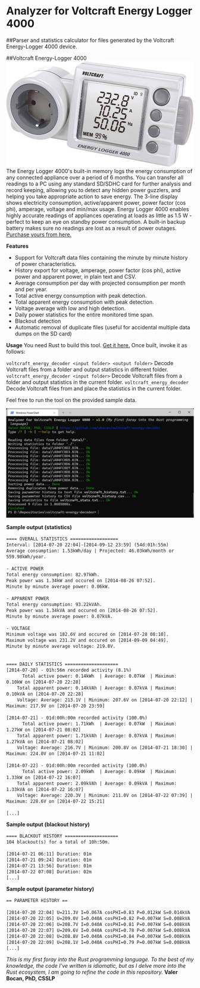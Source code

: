 # Analyzer for Voltcraft Energy Logger 4000
##Parser and statistics calculator for files generated by the Voltcraft Energy-Logger 4000 device.

##Voltcraft Energy-Logger 4000
![Voltcraft Energy Logger 4000](./assets/voltcraft-energy-logger-4000.jpg)
The Energy Logger 4000's built-in memory logs the energy consumption of any connected appliance over a period of 6 months. You can transfer all readings to a PC using any standard SD/SDHC card for further analysis and record keeping, allowing you to detect any hidden power guzzlers, and helping you take appropriate action to save energy. The 3-line display shows electricity consumption, active/apparent power, power factor (cos phi), amperage, voltage and min/max usage. Energy Logger 4000 enables highly accurate readings of appliances operating at loads as little as 1.5 W - perfect to keep an eye on standby power consumption. A built-in backup battery makes sure no readings are lost as a result of power outages.
[Purchase yours from here.](https://www.conrad.com/p/voltcraft-energy-logger-4000-energy-consumption-meter-selectable-energy-tariffs-energy-cost-calculator-125444)

**Features**
- Support for Voltcraft data files containing the minute by minute history of power characteristics.
- History export for voltage, amperage, power factor (cos phi), active power and apparent power, in plain text and CSV.
- Average consumption per day with projected consumption per month and per year.
- Total active energy consumption with peak detection.
- Total apparent energy consumption with peak detection.
- Voltage average with low and high detection.
- Daily power statistics for the entire monitored time span.
- Blackout detection
- Automatic removal of duplicate files (useful for accidental multiple data dumps on the SD card)

**Usage**
You need Rust to build this tool. [Get it here.](https://rustup.rs/)
Once built, invoke it as follows:

`voltcraft_energy_decoder <input folder> <output folder>`
Decode Voltcraft files from a folder and output statistics in different folder.
`voltcraft_energy_decoder <input folder>`
Decode Voltcraft files from a folder and output statistics in the current folder.
`voltcraft_energy_decoder`
Decode Voltcraft files from and place the statistics in the current folder.

Feel free to run the tool on the provided sample data.

![Voltcraft Energy Analyzer](./assets/voltcraft-energy-analyzer.png)

**Sample output (statistics)**
```
==== OVERALL STATISTICS ==================
Interval: [2014-07-20 22:04]-[2014-09-12 23:59] (54d:01h:55m)
Average consumption: 1.53kWh/day | Projected: 46.03kWh/month or 559.98kWh/year.

- ACTIVE POWER
Total energy consumption: 82.97kWh.
Peak power was 1.34kW and occured on [2014-08-26 07:52].
Minute by minute average power: 0.06kW.

- APPARENT POWER
Total energy consumption: 93.22kVAh.
Peak power was 1.34kVA and occured on [2014-08-26 07:52].
Minute by minute average power: 0.07kVA.

- VOLTAGE
Minimum voltage was 182.6V and occured on [2014-07-28 08:10].
Maximum voltage was 231.2V and occured on [2014-09-09 04:49].
Minute by minute average voltage: 219.8V.


==== DAILY STATISTICS ====================
[2014-07-20] - 01h:56m recorded activity (8.1%)
      Total active power: 0.14kWh  | Average: 0.07kW  | Maximum: 0.10kW on [2014-07-20 22:28]
    Total apparent power: 0.14kVAh | Average: 0.07kVA | Maximum: 0.10kVA on [2014-07-20 22:28]
    Voltage: Average: 213.1V | Minimum: 207.6V on [2014-07-20 22:12] | Maximum: 217.9V on [2014-07-20 23:59]

[2014-07-21] - 01d:00h:00m recorded activity (100.0%)
      Total active power: 1.71kWh  | Average: 0.07kW  | Maximum: 1.27kW on [2014-07-21 08:02]
    Total apparent power: 1.71kVAh | Average: 0.07kVA | Maximum: 1.27kVA on [2014-07-21 08:02]
    Voltage: Average: 216.7V | Minimum: 200.8V on [2014-07-21 18:30] | Maximum: 224.0V on [2014-07-21 11:02]

[2014-07-22] - 01d:00h:00m recorded activity (100.0%)
      Total active power: 2.09kWh  | Average: 0.09kW  | Maximum: 1.33kW on [2014-07-22 16:07]
    Total apparent power: 2.09kVAh | Average: 0.09kVA | Maximum: 1.33kVA on [2014-07-22 16:07]
    Voltage: Average: 220.3V | Minimum: 211.0V on [2014-07-22 07:39] | Maximum: 228.6V on [2014-07-22 15:21]

[...]
```

**Sample output (blackout history)**
```
==== BLACKOUT HISTORY ====================
104 blackout(s) for a total of 10h:50m.

[2014-07-21 06:11] Duration: 01m
[2014-07-21 09:24] Duration: 01m
[2014-07-21 13:56] Duration: 01m
[2014-07-22 07:08] Duration: 02m
[...]
```

**Sample output (parameter history)**
```
== PARAMETER HISTORY ==

[2014-07-20 22:04] U=211.3V I=0.067A cosPHI=0.83 P=0.012kW S=0.014kVA
[2014-07-20 22:05] U=209.0V I=0.040A cosPHI=0.82 P=0.007kW S=0.008kVA
[2014-07-20 22:06] U=208.7V I=0.040A cosPHI=0.81 P=0.007kW S=0.008kVA
[2014-07-20 22:07] U=209.6V I=0.040A cosPHI=0.78 P=0.007kW S=0.008kVA
[2014-07-20 22:08] U=208.8V I=0.040A cosPHI=0.84 P=0.007kW S=0.008kVA
[2014-07-20 22:09] U=208.1V I=0.040A cosPHI=0.79 P=0.007kW S=0.008kVA
[...]
```

*This is my first foray into the Rust programming language. To the best of my knowledge, the code I've written is idiomatic, but as I delve more into the Rust ecosystem, I am going to refine the code in this repository.*
**Valer Bocan, PhD, CSSLP**